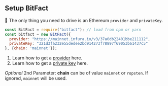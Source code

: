 ## Setup BitFact
🚗 The only thing you need to drive is an Ethereum `provider` and `privateKey`. 
```javascript
const BitFact = require("bitfact"); // load from npm or yarn
const bitfact = new BitFact({ 
  provider: "https://mainnet.infura.io/v3/37a0db22401bbe211112",
  privateKey: "321d3fa232e55dedee2bd914273f78897f69053b61437c5"
}, {chain: 'mainnet'});
```

1. Learn how to get a <a href="/#/guide/providers">provider</a> here.
2. Learn how to get a <a href="/#/guide/privateKeys">private key</a> here.


*Optional* 2nd Parameter: **chain** can be of value `mainnet` or `ropsten`. If ignored, `mainnet` will be used.
